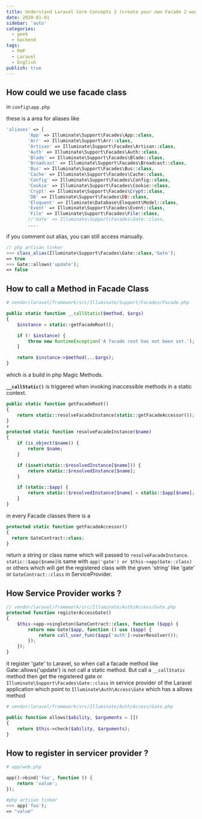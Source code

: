 ```yaml
---
title: Understand Laravel Core Concepts 2 (create your own Facade 2 ways)
date: 2020-01-01
sidebar: 'auto'
categories:
  - geek
  - backend
tags:
  - PHP
  - Laravel
  - English
publish: true
---
```


## How could we use facade class

in `config\app.php`

these is a area for aliases like

```php
'aliases' => [
        'App' => Illuminate\Support\Facades\App::class,
        'Arr' => Illuminate\Support\Arr::class,
        'Artisan' => Illuminate\Support\Facades\Artisan::class,
        'Auth' => Illuminate\Support\Facades\Auth::class,
        'Blade' => Illuminate\Support\Facades\Blade::class,
        'Broadcast' => Illuminate\Support\Facades\Broadcast::class,
        'Bus' => Illuminate\Support\Facades\Bus::class,
        'Cache' => Illuminate\Support\Facades\Cache::class,
        'Config' => Illuminate\Support\Facades\Config::class,
        'Cookie' => Illuminate\Support\Facades\Cookie::class,
        'Crypt' => Illuminate\Support\Facades\Crypt::class,
        'DB' => Illuminate\Support\Facades\DB::class,
        'Eloquent' => Illuminate\Database\Eloquent\Model::class,
        'Event' => Illuminate\Support\Facades\Event::class,
        'File' => Illuminate\Support\Facades\File::class,
        //'Gate' => Illuminate\Support\Facades\Gate::class,
        ....
```
if you comment out alias, you can still access manually.

```php
// php artisan tinker
>>> class_alias(Illuminate\Support\Facades\Gate::class,'Gate');
=> true
>>> Gate::allows('update');
=> false

```

## How to call a Method in Facade Class

```php
# vendor/laravel/framework/src/Illuminate/Support/Facades/Facade.php

public static function __callStatic($method, $args)
{
    $instance = static::getFacadeRoot();

    if (! $instance) {
        throw new RuntimeException('A facade root has not been set.');
    }

    return $instance->$method(...$args);
}
```
which is a build in php Magic Methods.

**`__callStatic()`** is triggered when invoking inaccessible methods in a static context.

```php
public static function getFacadeRoot()
{
    return static::resolveFacadeInstance(static::getFacadeAccessor());
}
⬇︎
protected static function resolveFacadeInstance($name)
{
    if (is_object($name)) {
        return $name;
    }

    if (isset(static::$resolvedInstance[$name])) {
        return static::$resolvedInstance[$name];
    }

    if (static::$app) {
        return static::$resolvedInstance[$name] = static::$app[$name];
    }
}
```
in every Facade classes there is a
```php
protected static function getFacadeAccessor()
{
  return GateContract::class;
}
```
return a string or class name which will passed to `resolveFacadeInstance`.
`static::$app[$name]`is same with `app('gate') or $this->app(Gate::class)` or others which will get the registered class with the given 'string' like 'gate' or `GateContract::class` in ServiceProvider.

## How Service Provider works ?

```php
// vendor/laravel/framework/src/Illuminate/Auth/Access/Gate.php
protected function registerAccessGate()
{
    $this->app->singleton(GateContract::class, function ($app) {
        return new Gate($app, function () use ($app) {
            return call_user_func($app['auth']->userResolver());
        });
    });
}
```
it register 'gate' to Laravel, so when call a facade method like Gate::allows('update') is not call a static method.
But call a `__callStatic` method then get the registered  gate or `Illuminate\Support\Facades\Gate::class` in service provider of the Laravel application which point to `Illuminate\Auth\Access\Gate` which has a allows method
```php
# vendor/laravel/framework/src/Illuminate/Auth/Access/Gate.php

public function allows($ability, $arguments = [])
{
    return $this->check($ability, $arguments);
}
```

## How to register in servicer provider ?
```php
# app/web.php

app()->bind('foo', function () {
    return 'value';
});

#php artisan tinker
>>> app('foo');
=> "value"
```